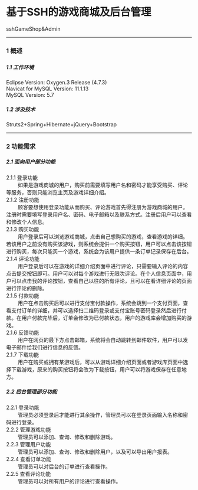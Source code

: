 # 基于SSH的游戏商城及后台管理
sshGameShop&amp;Admin
<hr>
<h3>1 概述<h3/>
<h5>1.1 工作环境</h5>
Eclipse Version: Oxygen.3 Release (4.7.3)<br/>
Navicat for MySQL Version: 11.1.13<br/>
MySQL Version: 5.7<br/>
<h5>1.2 涉及技术</h5>
Struts2+Spring+Hibernate+jQuery+Bootstrap<br/>
<hr>
<h3>2 功能需求</h3>
	<h5>2.1 面向用户部分功能</h5>
2.1.1 登录功能<br/>
&nbsp;&nbsp;&nbsp;&nbsp;&nbsp;&nbsp;&nbsp;&nbsp;如果是游戏商城的用户，购买前需要填写用户名和密码才能享受购买、评论等服务，否则只能浏览主页及游戏详细介绍。<br/>
2.1.2 注册功能<br/>
&nbsp;&nbsp;&nbsp;&nbsp;&nbsp;&nbsp;&nbsp;&nbsp;顾客要想使用登录功能从而购买、评论游戏首先得注册为游戏商城的用户。注册时需要填写登录用户名、密码、电子邮箱以及联系方式。注册后用户可以查看和修改个人信息。<br/>
2.1.3 购买功能<br/>
&nbsp;&nbsp;&nbsp;&nbsp;&nbsp;&nbsp;&nbsp;&nbsp;用户登录后可以浏览游戏商城，点击自己想购买的游戏，查看游戏的详细。若该用户之前没有购买该游戏，则系统会提供一个购买按钮，用户可以点击该按钮进行购买，每次只能买一个游戏，系统会为该用户提供一条订单记录保存在后台。<br/>
2.1.4 评论功能<br/>
&nbsp;&nbsp;&nbsp;&nbsp;&nbsp;&nbsp;&nbsp;&nbsp;用户登录后可以在游戏的详细介绍页面中进行评论，只需要输入评论的内容点击提交按钮即可。用户可以对每个游戏进行无限次评论。在个人信息页面中，用户可以点击我的评论按钮，查看自己以往的所有评论，且可以在看详细评论的页面进行评论的删除。<br/>
2.1.5 付款功能<br/>
&nbsp;&nbsp;&nbsp;&nbsp;&nbsp;&nbsp;&nbsp;&nbsp;用户在点击购买后可以进行支付宝付款操作，系统会跳到一个支付页面，查看支付订单的详细，并可以选择扫二维码登录或支付宝账号密码登录然后进行付款。在用户付款完毕后，订单会修改为已付款状态，用户的游戏库会增加购买的游戏。<br/>
2.1.6 反馈功能<br/>
&nbsp;&nbsp;&nbsp;&nbsp;&nbsp;&nbsp;&nbsp;&nbsp;用户在网页的最下方点击邮箱，系统将会自动跳转到邮件软件，用户可以发电子邮件给我们进行信息的反馈。<br/>
2.1.7 下载功能<br/>
&nbsp;&nbsp;&nbsp;&nbsp;&nbsp;&nbsp;&nbsp;&nbsp;用户在购买或拥有某游戏后，可以从游戏详细介绍页面或者游戏库页面中选择下载游戏，原来的购买按钮将会改为下载按钮，用户可以将游戏保存在任意地方。<br/>
	<h5>2.2 后台管理部分功能</h5>
2.2.1 登录功能<br/>
&nbsp;&nbsp;&nbsp;&nbsp;&nbsp;&nbsp;&nbsp;&nbsp;管理员必须登录后才能进行其余操作，管理员可以在登录页面输入名称和密码进行登录。<br/>
2.2.2 管理游戏功能<br/>
&nbsp;&nbsp;&nbsp;&nbsp;&nbsp;&nbsp;&nbsp;&nbsp;管理员可以添加、查询、修改和删除游戏。<br/>
2.2.3 管理用户功能<br/>
&nbsp;&nbsp;&nbsp;&nbsp;&nbsp;&nbsp;&nbsp;&nbsp;管理员可以添加、查询、修改和删除用户，以及可以导出用户报表。<br/>
2.2.4 查看订单功能<br/>
&nbsp;&nbsp;&nbsp;&nbsp;&nbsp;&nbsp;&nbsp;&nbsp;管理员可以对后台的订单进行查看操作。<br/>
2.2.5 查看评论功能<br/>
&nbsp;&nbsp;&nbsp;&nbsp;&nbsp;&nbsp;&nbsp;&nbsp;管理员可以对所有用户的评论进行查看操作。<br/>
